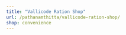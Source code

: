 ```yaml
---
title: "Vallicode Ration Shop"
url: /pathanamthitta/vallicode-ration-shop/
shop: convenience
---
```

